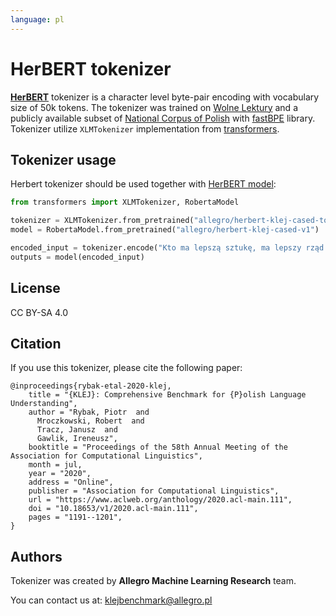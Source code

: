 ```yaml
---
language: pl
---
```


# HerBERT tokenizer

**[HerBERT](https://en.wikipedia.org/wiki/Zbigniew_Herbert)** tokenizer is a character level byte-pair encoding with
vocabulary size of 50k tokens. The tokenizer was trained on [Wolne Lektury](https://wolnelektury.pl/) and a publicly available subset of
[National Corpus of Polish](http://nkjp.pl/index.php?page=14&lang=0) with [fastBPE](https://github.com/glample/fastBPE) library.
Tokenizer utilize `XLMTokenizer` implementation from [transformers](https://github.com/huggingface/transformers).

## Tokenizer usage
Herbert tokenizer should be used together with [HerBERT model](https://huggingface.co/allegro/herbert-klej-cased-v1):
```python
from transformers import XLMTokenizer, RobertaModel

tokenizer = XLMTokenizer.from_pretrained("allegro/herbert-klej-cased-tokenizer-v1")
model = RobertaModel.from_pretrained("allegro/herbert-klej-cased-v1")

encoded_input = tokenizer.encode("Kto ma lepszą sztukę, ma lepszy rząd – to jasne.", return_tensors='pt')
outputs = model(encoded_input)
```

## License
CC BY-SA 4.0

## Citation
If you use this tokenizer, please cite the following paper:
```
@inproceedings{rybak-etal-2020-klej,
    title = "{KLEJ}: Comprehensive Benchmark for {P}olish Language Understanding",
    author = "Rybak, Piotr  and
      Mroczkowski, Robert  and
      Tracz, Janusz  and
      Gawlik, Ireneusz",
    booktitle = "Proceedings of the 58th Annual Meeting of the Association for Computational Linguistics",
    month = jul,
    year = "2020",
    address = "Online",
    publisher = "Association for Computational Linguistics",
    url = "https://www.aclweb.org/anthology/2020.acl-main.111",
    doi = "10.18653/v1/2020.acl-main.111",
    pages = "1191--1201",
}
```

## Authors
Tokenizer was created by **Allegro Machine Learning Research** team.

You can contact us at: <a href="mailto:klejbenchmark@allegro.pl">klejbenchmark@allegro.pl</a>
